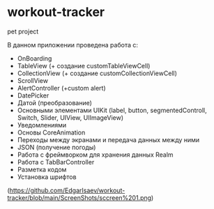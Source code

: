 # workout-tracker
pet project

В данном приложении проведена работа с:

- OnBoarding
- TableView (+ создание customTableViewCell)
- CollectionView (+ создание customCollectionViewCell)
- ScrollView
- AlertController (+custom alert)
- DatePicker
- Датой (преобразование)
- Основными элементами UIKit (label, button, segmentedControll, Switch, Slider, UIView, UIImageView)
- Уведомлениями
- Основы CoreAnimation
- Переходы между экранами и передача данных между ними
- JSON (получение погоды)
- Работа с фреймворком для хранения данных Realm
- Работа с TabBarController
- Разметка кодом
- Установка шрифтов

(https://github.com/EdgarIsaev/workout-tracker/blob/main/ScreenShots/sccreen%201.png)
